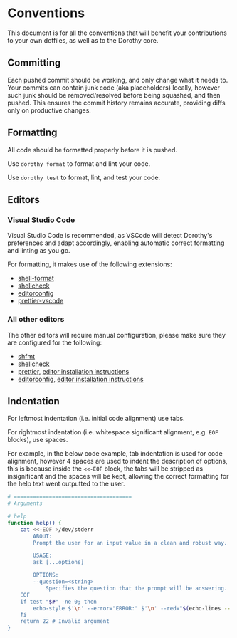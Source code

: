 # Conventions

This document is for all the conventions that will benefit your contributions to your own dotfiles, as well as to the Dorothy core.

## Committing

Each pushed commit should be working, and only change what it needs to. Your commits can contain junk code (aka placeholders) locally, however such junk should be removed/resolved before being squashed, and then pushed. This ensures the commit history remains accurate, providing diffs only on productive changes.

## Formatting

All code should be formatted properly before it is pushed.

Use `dorothy format` to format and lint your code.

Use `dorothy test` to format, lint, and test your code.

## Editors

### Visual Studio Code

Visual Studio Code is recommended, as VSCode will detect Dorothy's preferences and adapt accordingly, enabling automatic correct formatting and linting as you go.

For formatting, it makes use of the following extensions:

- [shell-format](https://marketplace.visualstudio.com/items?itemName=foxundermoon.shell-format)
- [shellcheck](https://marketplace.visualstudio.com/items?itemName=timonwong.shellcheck)
- [editorconfig](https://marketplace.visualstudio.com/items?itemName=editorconfig.editorconfig)
- [prettier-vscode](https://marketplace.visualstudio.com/items?itemName=esbenp.prettier-vscode)

### All other editors

The other editors will require manual configuration, please make sure they are configured for the following:

- [shfmt](https://github.com/mvdan/sh#shfmt)
- [shellcheck](https://github.com/koalaman/shellcheck)
- [prettier](https://prettier.io), [editor installation instructions](https://prettier.io/docs/en/editors.html)
- [editorconfig](https://editorconfig.org), [editor installation instructions](https://editorconfig.org/#download)

## Indentation

For leftmost indentation (i.e. initial code alignment) use tabs.

For rightmost indentation (i.e. whitespace significant alignment, e.g. `EOF` blocks), use spaces.

For example, in the below code example, tab indentation is used for code alignment, however 4 spaces are used to indent the description of options, this is because inside the `<<-EOF` block, the tabs will be stripped as insignificant and the spaces will be kept, allowing the correct formatting for the help text went outputted to the user.

```bash
# =====================================
# Arguments

# help
function help() {
	cat <<-EOF >/dev/stderr
		ABOUT:
		Prompt the user for an input value in a clean and robust way.

		USAGE:
		ask [...options]

		OPTIONS:
		--question=<string>
		    Specifies the question that the prompt will be answering.
	EOF
	if test "$#" -ne 0; then
		echo-style $'\n' --error="ERROR:" $'\n' --red="$(echo-lines -- "$@")" >/dev/stderr
	fi
	return 22 # Invalid argument
}
```
